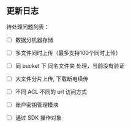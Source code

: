 ## 更新日志

待处理问题列表：

- [ ] 数据分机器存储

- [ ] 多文件同时上传（最多支持100个同时上传）

- [ ] 同 bucket 下 同名文件夹 处理，当前没有验证

- [ ] 大文件分片上传, 下载断电续传

- [ ] 不同 ACL 不同的 url 访问方式

- [ ] 账户密钥管理模块

- [ ] 通过 SDK 操作对象